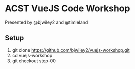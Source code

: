 # ACST VueJS Code Workshop

Presented by @bjwiley2 and @timleland

## Setup
1. git clone https://github.com/bjwiley2/vuejs-workshop.git
2. cd vuejs-workshop
3. git checkout step-00
